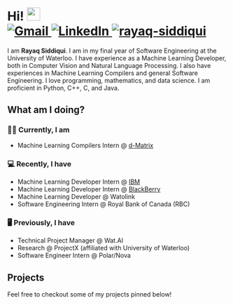 <h1>
Hi!
  <a href="https://github.com/rayaq-siddiqui" target="_self">
    <img src="https://media.giphy.com/media/hvRJCLFzcasrR4ia7z/giphy.gif" width="30">
  </a>
  <br/>
  <a href="mailto:rayaq.siddiqui@uwaterloo.ca">
    <img img src="https://img.shields.io/badge/gmail-%23EA4335.svg?style=plastic&logo=gmail&logoColor=white" alt="Gmail"/>
  </a>
  <a href="https://www.linkedin.com/in/rayaq-siddiqui/">
    <img src="https://img.shields.io/badge/linkedin-%230A66C2.svg?style=plastic&logo=linkedin&logoColor=white" alt="LinkedIn"/>
  </a>
  <a href="https://github.com/rayaq-siddiqui">
    <img src="https://komarev.com/ghpvc/?username=rayaq-siddiqui&label=Profile%20views&color=0e75b6&style=flat" alt="rayaq-siddiqui" />
  </a>
</h1>

I am <b>Rayaq Siddiqui</b>. I am in my final year of Software Engineering at the University of Waterloo. I have experience as a Machine Learning Developer, both in Computer Vision and Natural Language Processing. I also have experiences in Machine Learning Compilers and general Software Engineering. I love programming, mathematics, and data science. I am proficient in Python, C++, C, and Java.

## What am I doing?

### 👨‍💻 Currently, I am

- Machine Learning Compilers Intern @ [d-Matrix](https://www.d-matrix.ai/)

### 💻 Recently, I have

- Machine Learning Developer Intern @ [IBM](https://github.com/IBM)
- Machine Learning Developer Intern @ [BlackBerry](https://www.blackberry.com/us/en)
- Machine Learning Developer @ Watolink
- Software Engineering Intern @ Royal Bank of Canada (RBC)

### 🖥️ Previously, I have

- Technical Project Manager @ Wat.AI
- Research @ ProjectX (affiliated with University of Waterloo)
- Software Engineer Intern @ Polar/Nova


## Projects

Feel free to checkout some of my projects pinned below!
